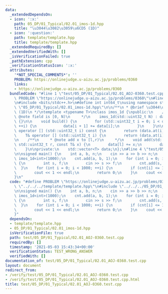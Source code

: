 ```yaml
---
data:
  _extendedDependsOn:
  - icon: ':x:'
    path: 05_DP/01_Typical/02.01_imos-1d.hpp
    title: "\u3044\u3082\u3059\u6CD5 (1D)"
  - icon: ':question:'
    path: template/template.hpp
    title: template/template.hpp
  _extendedRequiredBy: []
  _extendedVerifiedWith: []
  _isVerificationFailed: true
  _pathExtension: cpp
  _verificationStatusIcon: ':x:'
  attributes:
    '*NOT_SPECIAL_COMMENTS*': ''
    PROBLEM: https://onlinejudge.u-aizu.ac.jp/problems/0360
    links:
    - https://onlinejudge.u-aizu.ac.jp/problems/0360
  bundledCode: "#line 1 \"test/05_DP/01_Typical/02.01_AOJ-0360.test.cpp\"\n#define\
    \ PROBLEM \"https://onlinejudge.u-aizu.ac.jp/problems/0360\"\n#line 1 \"template/template.hpp\"\
    \n#include <bits/stdc++.h>\n#define int int64_t\nusing namespace std;\n#line 4\
    \ \"05_DP/01_Typical/02.01_imos-1d.hpp\"\n\n/**\n * @brief \u3044\u3082\u3059\u6CD5\
    \ (1D)\n */\ntemplate <typename T>\nclass imos_1d {\npublic:\n    /**\n     *\
    \ @note field is [0, N)\n     */\n    imos_1d(std::uint32_t N) : data(N + 1, 0)\
    \ {}\n\n    void build() {\n        for (std::uint32_t i = 0; i < data.size();\
    \ ++i) {\n            data[i + 1] += data[i];\n        }\n    }\n\n    const T&\
    \ operator [] (std::uint32_t i) const {\n        return (data.at(i));\n    }\n\
    \    T& operator [] (std::uint32_t i) {\n        return (data.at(i));\n    }\n\
    \n    /**\n     * @note add x to [l,r)\n     */\n    void add(std::uint32_t l,\
    \ std::uint32_t r, const T& x) {\n        data[l] += x;\n        data[r] -= x;\n\
    \    }\n\nprivate:\n    std::vector<T> data;\n};\n#line 4 \"test/05_DP/01_Typical/02.01_AOJ-0360.test.cpp\"\
    \n\nsigned main() {\n    int a, b, n;\n    cin >> a >> b >> n;\n    auto cnt =\
    \ imos_1d<int>(1000);\n    cnt.add(a, b, 1);\n    for (int i = 0; i < n; ++i)\
    \ {\n        int s, f;\n        cin >> s >> f;\n        cnt.add(s, f, 1);\n  \
    \  }\n    for (int i = 0; i < 1000; ++i) {\n        if (cnt[i] <= 1) continue;\n\
    \        cout << 1 << endl;\n        return 0;\n    }\n    cout << 0 << endl;\n\
    }\n"
  code: "#define PROBLEM \"https://onlinejudge.u-aizu.ac.jp/problems/0360\"\n#include\
    \ \"../../../template/template.hpp\"\n#include \"../../../05_DP/01_Typical/02.01_imos-1d.hpp\"\
    \n\nsigned main() {\n    int a, b, n;\n    cin >> a >> b >> n;\n    auto cnt =\
    \ imos_1d<int>(1000);\n    cnt.add(a, b, 1);\n    for (int i = 0; i < n; ++i)\
    \ {\n        int s, f;\n        cin >> s >> f;\n        cnt.add(s, f, 1);\n  \
    \  }\n    for (int i = 0; i < 1000; ++i) {\n        if (cnt[i] <= 1) continue;\n\
    \        cout << 1 << endl;\n        return 0;\n    }\n    cout << 0 << endl;\n\
    }"
  dependsOn:
  - template/template.hpp
  - 05_DP/01_Typical/02.01_imos-1d.hpp
  isVerificationFile: true
  path: test/05_DP/01_Typical/02.01_AOJ-0360.test.cpp
  requiredBy: []
  timestamp: '2021-05-03 15:43:34+00:00'
  verificationStatus: TEST_WRONG_ANSWER
  verifiedWith: []
documentation_of: test/05_DP/01_Typical/02.01_AOJ-0360.test.cpp
layout: document
redirect_from:
- /verify/test/05_DP/01_Typical/02.01_AOJ-0360.test.cpp
- /verify/test/05_DP/01_Typical/02.01_AOJ-0360.test.cpp.html
title: test/05_DP/01_Typical/02.01_AOJ-0360.test.cpp
---
```

